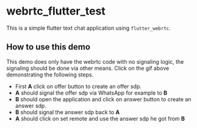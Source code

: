 # webrtc_flutter_test

This is a simple flutter text chat application using `flutter_webrtc`.



## How to use this demo

This demo does only have the webrtc code with no signaling logic, the signaling should be done via other means. Click on the gif above demonstrating the following steps.

- First **A** click on offer button to create an offer sdp.
- **A** should signal the offer sdp via WhatsApp for example to **B**
- **B** should open the application and click on answer button to create an answer sdp.
- **B** should signal the answer sdp back to **A**
- **A** should click on set remote and use the answer sdp he got from **B**


